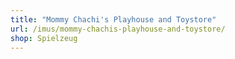 ```yaml
---
title: "Mommy Chachi's Playhouse and Toystore"
url: /imus/mommy-chachis-playhouse-and-toystore/
shop: Spielzeug
---
```

